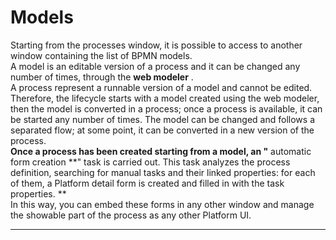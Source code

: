 # Models

Starting from the processes window, it is possible to access to another window containing the list of BPMN models.  
A model is an editable version of a process and it can be changed any number of times, through the  **web modeler** .  
A process represent a runnable version of a model and cannot be edited.   
Therefore, the lifecycle starts with a model created using the web modeler, then the model is converted in a process; once a process is available, it can be started any number of times. The model can be changed and follows a separated flow; at some point, it can be converted in a new version of the process.  
 **Once a process has been created starting from a model, an "** automatic form creation **" task is carried out. This task analyzes the process definition, searching for manual tasks and their linked properties: for each of them, a Platform detail form is created and filled in with the task properties. **   
In this way, you can embed these forms in any other window and manage the showable part of the process as any other Platform UI.

---



